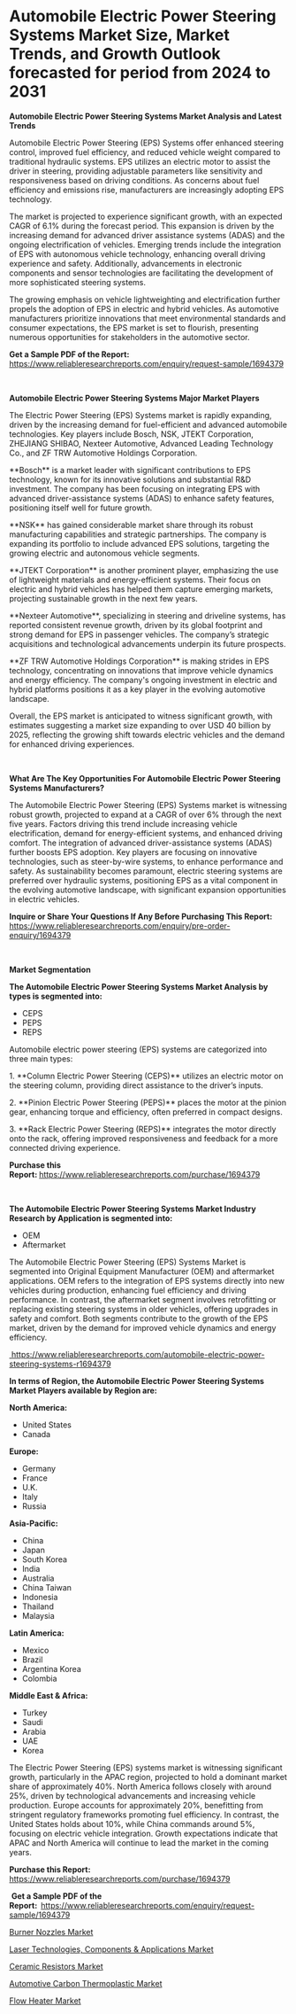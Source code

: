 <p><h1>Automobile Electric Power Steering Systems Market Size, Market Trends, and Growth Outlook forecasted for period from 2024 to 2031</h1></p><p><strong>Automobile Electric Power Steering Systems Market Analysis and Latest Trends</strong></p>
<p><p>Automobile Electric Power Steering (EPS) Systems offer enhanced steering control, improved fuel efficiency, and reduced vehicle weight compared to traditional hydraulic systems. EPS utilizes an electric motor to assist the driver in steering, providing adjustable parameters like sensitivity and responsiveness based on driving conditions. As concerns about fuel efficiency and emissions rise, manufacturers are increasingly adopting EPS technology. </p><p>The market is projected to experience significant growth, with an expected CAGR of 6.1% during the forecast period. This expansion is driven by the increasing demand for advanced driver assistance systems (ADAS) and the ongoing electrification of vehicles. Emerging trends include the integration of EPS with autonomous vehicle technology, enhancing overall driving experience and safety. Additionally, advancements in electronic components and sensor technologies are facilitating the development of more sophisticated steering systems. </p><p>The growing emphasis on vehicle lightweighting and electrification further propels the adoption of EPS in electric and hybrid vehicles. As automotive manufacturers prioritize innovations that meet environmental standards and consumer expectations, the EPS market is set to flourish, presenting numerous opportunities for stakeholders in the automotive sector.</p></p>
<p><strong>Get a Sample PDF of the Report:&nbsp;</strong> <a href="https://www.reliableresearchreports.com/enquiry/request-sample/1694379?utm_campaign=1512&utm_medium=2&utm_source=Github&utm_content=ia&utm_term=17122024&utm_id=automobile-electric-power-steering-systems">https://www.reliableresearchreports.com/enquiry/request-sample/1694379</a></p>
<p>&nbsp;</p>
<p><strong>Automobile Electric Power Steering Systems Major Market Players</strong></p>
<p><p>The Electric Power Steering (EPS) Systems market is rapidly expanding, driven by the increasing demand for fuel-efficient and advanced automobile technologies. Key players include Bosch, NSK, JTEKT Corporation, ZHEJIANG SHIBAO, Nexteer Automotive, Advanced Leading Technology Co., and ZF TRW Automotive Holdings Corporation.</p><p>**Bosch** is a market leader with significant contributions to EPS technology, known for its innovative solutions and substantial R&D investment. The company has been focusing on integrating EPS with advanced driver-assistance systems (ADAS) to enhance safety features, positioning itself well for future growth.</p><p>**NSK** has gained considerable market share through its robust manufacturing capabilities and strategic partnerships. The company is expanding its portfolio to include advanced EPS solutions, targeting the growing electric and autonomous vehicle segments.</p><p>**JTEKT Corporation** is another prominent player, emphasizing the use of lightweight materials and energy-efficient systems. Their focus on electric and hybrid vehicles has helped them capture emerging markets, projecting sustainable growth in the next few years.</p><p>**Nexteer Automotive**, specializing in steering and driveline systems, has reported consistent revenue growth, driven by its global footprint and strong demand for EPS in passenger vehicles. The company’s strategic acquisitions and technological advancements underpin its future prospects.</p><p>**ZF TRW Automotive Holdings Corporation** is making strides in EPS technology, concentrating on innovations that improve vehicle dynamics and energy efficiency. The company's ongoing investment in electric and hybrid platforms positions it as a key player in the evolving automotive landscape.</p><p>Overall, the EPS market is anticipated to witness significant growth, with estimates suggesting a market size expanding to over USD 40 billion by 2025, reflecting the growing shift towards electric vehicles and the demand for enhanced driving experiences.</p></p>
<p>&nbsp;</p>
<p><strong>What Are The Key Opportunities For Automobile Electric Power Steering Systems Manufacturers?</strong></p>
<p><p>The Automobile Electric Power Steering (EPS) Systems market is witnessing robust growth, projected to expand at a CAGR of over 6% through the next five years. Factors driving this trend include increasing vehicle electrification, demand for energy-efficient systems, and enhanced driving comfort. The integration of advanced driver-assistance systems (ADAS) further boosts EPS adoption. Key players are focusing on innovative technologies, such as steer-by-wire systems, to enhance performance and safety. As sustainability becomes paramount, electric steering systems are preferred over hydraulic systems, positioning EPS as a vital component in the evolving automotive landscape, with significant expansion opportunities in electric vehicles.</p></p>
<p><strong>Inquire or Share Your Questions If Any Before Purchasing This Report:</strong> <a href="https://www.reliableresearchreports.com/enquiry/pre-order-enquiry/1694379?utm_campaign=1512&utm_medium=2&utm_source=Github&utm_content=ia&utm_term=17122024&utm_id=automobile-electric-power-steering-systems">https://www.reliableresearchreports.com/enquiry/pre-order-enquiry/1694379</a></p>
<p>&nbsp;</p>
<p><strong>Market Segmentation</strong></p>
<p><strong>The Automobile Electric Power Steering Systems Market Analysis by types is segmented into:</strong></p>
<p><ul><li>CEPS</li><li>PEPS</li><li>REPS</li></ul></p>
<p><p>Automobile electric power steering (EPS) systems are categorized into three main types: </p><p>1. **Column Electric Power Steering (CEPS)** utilizes an electric motor on the steering column, providing direct assistance to the driver’s inputs. </p><p>2. **Pinion Electric Power Steering (PEPS)** places the motor at the pinion gear, enhancing torque and efficiency, often preferred in compact designs.</p><p>3. **Rack Electric Power Steering (REPS)** integrates the motor directly onto the rack, offering improved responsiveness and feedback for a more connected driving experience.</p></p>
<p><strong>Purchase this Report:&nbsp;</strong><a href="https://www.reliableresearchreports.com/purchase/1694379?utm_campaign=1512&utm_medium=2&utm_source=Github&utm_content=ia&utm_term=17122024&utm_id=automobile-electric-power-steering-systems">https://www.reliableresearchreports.com/purchase/1694379</a></p>
<p>&nbsp;</p>
<p><strong>The Automobile Electric Power Steering Systems Market Industry Research by Application is segmented into:</strong></p>
<p><ul><li>OEM</li><li>Aftermarket</li></ul></p>
<p><p>The Automobile Electric Power Steering (EPS) Systems Market is segmented into Original Equipment Manufacturer (OEM) and aftermarket applications. OEM refers to the integration of EPS systems directly into new vehicles during production, enhancing fuel efficiency and driving performance. In contrast, the aftermarket segment involves retrofitting or replacing existing steering systems in older vehicles, offering upgrades in safety and comfort. Both segments contribute to the growth of the EPS market, driven by the demand for improved vehicle dynamics and energy efficiency.</p></p>
<p><a href="https://www.reliableresearchreports.com/automobile-electric-power-steering-systems-r1694379?utm_campaign=1512&utm_medium=2&utm_source=Github&utm_content=ia&utm_term=17122024&utm_id=automobile-electric-power-steering-systems">&nbsp;https://www.reliableresearchreports.com/automobile-electric-power-steering-systems-r1694379</a></p>
<p><strong>In terms of Region, the Automobile Electric Power Steering Systems Market Players available by Region are:</strong></p>
<p>
    <p> <strong> North America: </strong>
        <ul>
            <li>United States</li>
            <li>Canada</li>
        </ul>
        </p> 
    <p> <strong> Europe: </strong>
        <ul>
            <li>Germany</li>
            <li>France</li>
            <li>U.K.</li>
            <li>Italy</li>
            <li>Russia</li>
        </ul>
        </p> 
    <p> <strong> Asia-Pacific: </strong>
        <ul>
            <li>China</li>
            <li>Japan</li>
            <li>South Korea</li>
            <li>India</li>
            <li>Australia</li>
            <li>China Taiwan</li>
            <li>Indonesia</li>
            <li>Thailand</li>
            <li>Malaysia</li>
        </ul>
        </p> 
    <p> <strong> Latin America: </strong>
        <ul>
            <li>Mexico</li>
            <li>Brazil</li>
            <li>Argentina Korea</li>
            <li>Colombia</li>
        </ul>
        </p> 
    <p> <strong> Middle East & Africa: </strong>
        <ul>
            <li>Turkey</li>
            <li>Saudi</li>
            <li>Arabia</li>
            <li>UAE</li>
            <li>Korea</li>
        </ul>
    </p>
    </p>
<p><p>The Electric Power Steering (EPS) systems market is witnessing significant growth, particularly in the APAC region, projected to hold a dominant market share of approximately 40%. North America follows closely with around 25%, driven by technological advancements and increasing vehicle production. Europe accounts for approximately 20%, benefitting from stringent regulatory frameworks promoting fuel efficiency. In contrast, the United States holds about 10%, while China commands around 5%, focusing on electric vehicle integration. Growth expectations indicate that APAC and North America will continue to lead the market in the coming years.</p></p>
<p><strong>Purchase this Report: </strong><a href="https://www.reliableresearchreports.com/purchase/1694379?utm_campaign=1512&utm_medium=2&utm_source=Github&utm_content=ia&utm_term=17122024&utm_id=automobile-electric-power-steering-systems">https://www.reliableresearchreports.com/purchase/1694379</a></p>
<p>&nbsp;<strong>Get a Sample PDF of the Report:&nbsp;&nbsp;</strong><a href="https://www.reliableresearchreports.com/enquiry/request-sample/1694379?utm_campaign=1512&utm_medium=2&utm_source=Github&utm_content=ia&utm_term=17122024&utm_id=automobile-electric-power-steering-systems">https://www.reliableresearchreports.com/enquiry/request-sample/1694379</a></p>
<p><strong></strong></p>
<p><p><a href="https://www.linkedin.com/pulse/market-demand-revenue-burner-nozzles-industry-from-2024-2031-xqnzf?utm_campaign=1512&utm_medium=2&utm_source=Github&utm_content=ia&utm_term=17122024&utm_id=automobile-electric-power-steering-systems">Burner Nozzles Market</a></p><p><a href="https://www.linkedin.com/pulse/estimating-laser-technologies-components-applications-market-mtyhf?utm_campaign=1512&utm_medium=2&utm_source=Github&utm_content=ia&utm_term=17122024&utm_id=automobile-electric-power-steering-systems">Laser Technologies, Components & Applications Market</a></p><p><a href="https://www.linkedin.com/pulse/c-glance-reports-anmec?utm_campaign=1512&utm_medium=2&utm_source=Github&utm_content=ia&utm_term=17122024&utm_id=automobile-electric-power-steering-systems">Ceramic Resistors Market</a></p><p><a href="https://www.linkedin.com/pulse/automotive-carbon-thermoplastic-market-revolution-2024-3gc8c?utm_campaign=1512&utm_medium=2&utm_source=Github&utm_content=ia&utm_term=17122024&utm_id=automobile-electric-power-steering-systems">Automotive Carbon Thermoplastic Market</a></p><p><a href="https://www.linkedin.com/pulse/global-flow-heater-market-landscape-future-trends-strategic-4a04f?utm_campaign=1512&utm_medium=2&utm_source=Github&utm_content=ia&utm_term=17122024&utm_id=automobile-electric-power-steering-systems">Flow Heater Market</a></p></p>